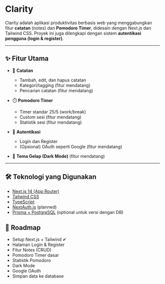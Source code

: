 # Clarity

Clarity adalah aplikasi produktivitas berbasis web yang menggabungkan fitur **catatan** (notes) dan **Pomodoro Timer**, didesain dengan Next.js dan Tailwind CSS. Proyek ini juga dilengkapi dengan sistem **autentikasi pengguna (login & register)**.

---

## ✨ Fitur Utama

- 📝 **Catatan**
  - Tambah, edit, dan hapus catatan
  - Kategori/tagging (fitur mendatang)
  - Pencarian catatan (fitur mendatang)

- ⏱️ **Pomodoro Timer**
  - Timer standar 25/5 (work/break)
  - Custom sesi (fitur mendatang)
  - Statistik sesi (fitur mendatang)

- 🔐 **Autentikasi**
  - Login dan Register
  - (Opsional) OAuth seperti Google (fitur mendatang)

- 🌙 **Tema Gelap (Dark Mode)** (fitur mendatang)

---

## 🛠️ Teknologi yang Digunakan

- [Next.js 14 (App Router)](https://nextjs.org/)
- [Tailwind CSS](https://tailwindcss.com/)
- [TypeScript](https://www.typescriptlang.org/)
- [NextAuth.js](https://next-auth.js.org/) (planned)
- [Prisma + PostgreSQL](https://www.prisma.io/) (optional untuk versi dengan DB)

## 📌 Roadmap
- Setup Next.js + Tailwind ✔
- Halaman Login & Register
- Fitur Notes (CRUD)
- Pomodoro Timer dasar
- Statistik Pomodoro
- Dark Mode
- Google OAuth
- Simpan data ke database
